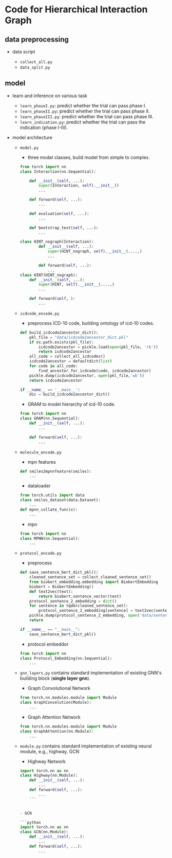 # Code for Hierarchical Interaction Graph 



## data preprocessing 

- data script

  - `collect_all.py`
  - `data_split.py`



## model 

- learn and inference on various task
  - `learn_phaseI.py`: predict whether the trial can pass phase I. 
  - `learn_phaseII.py`: predict whether the trial can pass phase II.
  - `learn_phaseIII.py`: predict whether the trial can pass phase III.
  - `learn_indication.py`: predict whether the trial can pass the indication (phase I-III).



- model architecture 
  - `model.py`
    - three model classes, build model from simple to complex. 

	```python
	from torch import nn 
	class Interaction(nn.Sequential):

		def __init__(self, ...):
			super(Interaction, self).__init__()
			... 

		def forward(self, ...):
			...

		def evaluation(self, ...):
			...

		def bootstrap_test(self, ...):
			... 

	class HINT_nograph(Interaction):
	    	def __init__(self, ...):
				super(HINT_nograph, self).__init__(....,) 
				...

			def forward(self, ...):
				...
	class HINT(HINT_nograph):
		def __init__(self, ...):
			super(HINT, self).__init__(....,) 
			...

		def forward(self, ):
			... 
	```



  - `icdcode_encode.py` 
    - preprocess ICD-10 code, building ontology of icd-10 codes.

	```python
	def build_icdcode2ancestor_dict():
		pkl_file = "data/icdcode2ancestor_dict.pkl"
		if os.path.exists(pkl_file):
			icdcode2ancestor = pickle.load(open(pkl_file, 'rb'))
			return icdcode2ancestor 
		all_code = collect_all_icdcodes() 
		icdcode2ancestor = defaultdict(list)
		for code in all_code:
			find_ancestor_for_icdcode(code, icdcode2ancestor)
		pickle.dump(icdcode2ancestor, open(pkl_file,'wb'))
		return icdcode2ancestor 

	if __name__ == '__main__':
		dic = build_icdcode2ancestor_dict()    
	```


    - GRAM to model hierarchy of icd-10 code. 

	```python
	from torch import nn 
	class GRAM(nn.Sequential):
		def __init__(self, ...):
			...

		def forward(self, ...):
			...
	```


  - `molecule_encode.py`
    - mpn features 

	```python
	def smiles2mpnnfeature(smiles):
		... 
	```


    - dataloader


	```python
	from torch.utils import data   
	class smiles_dataset(data.Dataset):
		...
	def mpnn_collate_func(x):
		...
	```


    - mpn 

	```python
	from torch import nn
	class MPNN(nn.Sequential):
		...
	```


  - `protocol_encode.py`
    - preprocess 


	```python
	def save_sentence_bert_dict_pkl():
		cleaned_sentence_set = collect_cleaned_sentence_set() 
		from biobert_embedding.embedding import BiobertEmbedding
		biobert = BiobertEmbedding()
		def text2vec(text):
			return biobert.sentence_vector(text)
		protocol_sentence_2_embedding = dict()
		for sentence in tqdm(cleaned_sentence_set):
			protocol_sentence_2_embedding[sentence] = text2vec(sentence)
		pickle.dump(protocol_sentence_2_embedding, open('data/sentence2embedding.pkl', 'wb'))
		return 

	if __name__ == "__main__":
		save_sentence_bert_dict_pkl() 
	```


    - protocol embeddor

	```python
	from torch import nn 
	class Protocol_Embedding(nn.Sequential):
		...
	```


  - `gnn_layers.py` contains standard implementation of existing GNN's building block (**single layer gnn**).
    - Graph Convolutional Network 


	```python
	from torch.nn.modules.module import Module
	class GraphConvolution(Module):
		...
	```

    - Graph Attention Network

	```python
	from torch.nn.modules.module import Module
	class GraphAttention(nn.Module):
		...
	```

  - `module.py` contains standard implementation of existing neural module, e.g., highway, GCN
    - Highway Network 

	```python
	import torch.nn as nn
	class Highway(nn.Module):
		def __init__(self, ...):
			...
		def forward(self, ...):
			...
	  	```


    - GCN 

	```python
	import torch.nn as nn
	class GCN(nn.Module):
		def __init__(self, ...):
			...
		def forward(self, ...):
			...  	
	```





